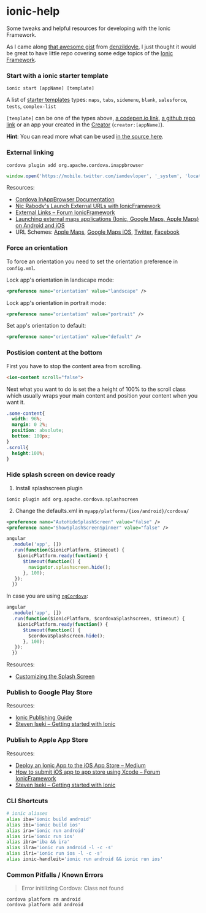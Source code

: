 # ionic-help
Some tweaks and helpful resources for developing with the Ionic Framework.

As I came along [that awesome gist](https://gist.github.com/denzildoyle/7ccf10aca191d0e42b7b) from [denzildoyle](https://github.com/denzildoyle), I just thought it would be great to have little repo covering some edge topics of the [Ionic Framework](http://ionicframework.com).

### Start with a ionic starter template

```
ionic start [appName] [template]
```

A list of [starter templates](https://github.com/driftyco?utf8=%E2%9C%93&query=ionic-starter) types: `maps`, `tabs`, `sidemenu`, `blank`, `salesforce`, `tests`, `complex-list`

`[template]` can be one of the types above, [a codepen.io link](http://codepen.io/ionic/pen/GpCst), [a github repo link](https://github.com/driftyco/ionic-starter-sidemenu) or an app your created in the [Creator](http://creator.ionic.io/) (`creator:[appName]`).

**Hint**: You can read more what can be used [in the source here](https://github.com/driftyco/ionic-app-lib/blob/master/lib/start.js#L160).


### External linking

```
cordova plugin add org.apache.cordova.inappbrowser
```

```js
window.open('https://mobile.twitter.com/iamdevloper', '_system', 'location=yes')"
```

Resources:
  - [Cordova InAppBrowser Documentation](https://wiki.apache.org/cordova/InAppBrowser)
  - [Nic Rabody's Launch External URLs with IonicFramework](https://blog.nraboy.com/2014/07/launch-external-urls-ionicframework/)
  - [External Links – Forum IonicFramework](http://forum.ionicframework.com/t/external-links-facebook-twitter-to-load-outside-of-app/977)
  - [Launching external maps applications (Ionic, Google Maps, Apple Maps) on Android and iOS](https://gist.github.com/mrzmyr/977fc7d8bee58db9d96f)
  - URL Schemes: [Apple Maps](https://developer.apple.com/library/ios/featuredarticles/iPhoneURLScheme_Reference/MapLinks/MapLinks.html), [Google Maps iOS](https://developers.google.com/maps/documentation/ios/urlscheme?hl=en), [Twitter](http://wiki.akosma.com/IPhone_URL_Schemes#Twitter), [Facebook](http://wiki.akosma.com/IPhone_URL_Schemes#Facebook)

### Force an orientation

To force an orientation you need to set the orientation preference in `config.xml`.

Lock app's orientation in landscape mode:
```xml
<preference name="orientation" value="landscape" />
```
Lock app's orientation in portrait mode:
```xml
<preference name="orientation" value="portrait" />
```
Set app's orientation to default:
```xml
<preference name="orientation" value="default" />
```

### Postision content at the bottom

First you have to stop the content area from scrolling.
  
```html 
<ion-content scroll="false">
```

Next what you want to do is set the a height of 100% to the scroll class which usually wraps your main content and position your content when you want it.
  
```css
.some-content{
  width: 96%;
  margin: 0 2%;
  position: absolute;
  bottom: 100px;
}
.scroll{
  height:100%;
}
```

### Hide splash screen on device ready

1. Install splashscreen plugin

```
ionic plugin add org.apache.cordova.splashscreen
```

2. Change the defaults.xml in `myapp/platforms/{ios/android}/cordova/`

```xml
<preference name="AutoHideSplashScreen" value="false" />
<preference name="ShowSplashScreenSpinner" value="false" />
```

```js
angular
  .module('app', [])
  .run(function($ionicPlatform, $timeout) {
    $ionicPlatform.ready(function() {
      $timeout(function() {
        navigator.splashscreen.hide();
      }, 100);
   });
  })
```

In case you are using [`ngCordova`](http://ngcordova.com/docs/plugins/splashscreen/):

```js
angular
  .module('app', [])
  .run(function($ionicPlatform, $cordovaSplashscreen, $timeout) {
    $ionicPlatform.ready(function() {
      $timeout(function() {
        $cordovaSplashscreen.hide();
      }, 100);
   });
  })
```

Resources:

- [Customizing the Splash Screen](http://learn.ionicframework.com/formulas/splash-screen/)

### Publish to Google Play Store

Resources:

- [Ionic Publishing Guide](http://ionicframework.com/docs/guide/publishing.html)
- [Steven Iseki – Getting started with Ionic](https://coderwall.com/p/vvkyra/getting-started-with-ionic)


### Publish to Apple App Store

Resources:

  - [Deploy an Ionic App to the iOS App Store – Medium](https://medium.com/@_qzapaia/deploy-an-ionic-app-to-the-ios-app-store-702c79a2dd97)
  - [How to submit iOS app to app store using Xcode – Forum IonicFramework](http://forum.ionicframework.com/t/how-to-submit-ios-app-to-app-store-using-xcode/1795/5)
  - [Steven Iseki – Getting started with Ionic](https://coderwall.com/p/vvkyra/getting-started-with-ionic)

### CLI Shortcuts

```bash
# ionic aliases
alias iba='ionic build android'
alias ibi='ionic build ios'
alias ira='ionic run android'
alias iri='ionic run ios'
alias ibra='iba && ira'
alias ilra='ionic run android -l -c -s'
alias ilri='ionic run ios -l -c -s'
alias ionic-handleit='ionic run android && ionic run ios'
```

### Common Pitfalls / Known Errors

> Error initilizing Cordova: Class not found

```
cordova platform rm android
cordova platform add android
```